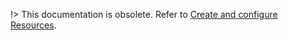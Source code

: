 !> This documentation is obsolete. Refer to [Create and configure Resources](create-configure-resources.md).
